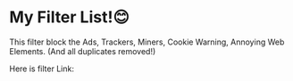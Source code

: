 # My Filter List!😊
This filter block the Ads, Trackers, Miners, Cookie Warning, Annoying Web Elements. (And all duplicates removed!)

Here is filter Link:
